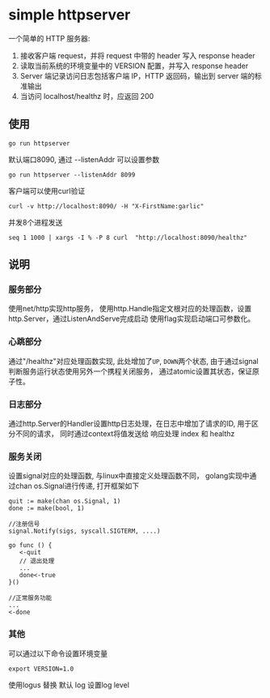 # simple httpserver

一个简单的 HTTP 服务器:

1. 接收客户端 request，并将 request 中带的 header 写入 response header
2. 读取当前系统的环境变量中的 VERSION 配置，并写入 response header
3. Server 端记录访问日志包括客户端 IP，HTTP 返回码，输出到 server 端的标准输出
4. 当访问 localhost/healthz 时，应返回 200


## 使用

```
go run httpserver
```

默认端口8090,  通过 --listenAddr 可以设置参数

```
go run httpserver --listenAddr 8099
```


客户端可以使用curl验证
```
curl -v http://localhost:8090/ -H "X-FirstName:garlic"
```

并发8个进程发送

```
seq 1 1000 | xargs -I % -P 8 curl  "http://localhost:8090/healthz"
```



## 说明


### 服务部分

使用net/http实现http服务， 使用http.Handle指定文根对应的处理函数，设置http.Server，通过ListenAndServe完成启动
使用flag实现启动端口可参数化。

### 心跳部分 
通过"/healthz"对应处理函数实现, 此处增加了`UP`, `DOWN`两个状态, 由于通过signal判断服务运行状态使用另外一个携程关闭服务，
通过atomic设置其状态，保证原子性。


### 日志部分
通过http.Server的Handler设置http日志处理，在日志中增加了请求的ID, 用于区分不同的请求， 同时通过context将值发送给
响应处理 index 和 healthz


### 服务关闭
设置signal对应的处理函数, 与linux中直接定义处理函数不同， golang实现中通过chan os.Signal进行传递, 打开框架如下

```
quit := make(chan os.Signal, 1)
done := make(bool, 1)

//注册信号
signal.Notify(sigs, syscall.SIGTERM, ....)

go func () {
   <-quit 
   // 退出处理
   ...
   done<-true
}()

//正常服务功能
...
<-done

```
### 其他

可以通过以下命令设置环境变量
```
export VERSION=1.0 
```

使用logus 替换 默认 log 设置log level
